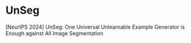 # UnSeg
[NeurIPS 2024] UnSeg: One Universal Unlearnable Example Generator is Enough against All Image Segmentation
